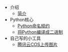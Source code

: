 * 介绍
  * [简介](markdown/Program/Python/_readme.md)
* Python核心
  * [Python命名规约](markdown/Program/Python/Python命名规约.md)
  * [将Python编译成二进制](markdown/Program/Python/将Python编译成二进制.md)
* 自己写的小工具
  * [腾讯云COS上传图片](markdown/Program/Python/腾讯云COS上传图片.md)
